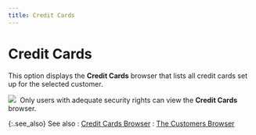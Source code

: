 ```yaml
---
title: Credit Cards
---
```


# Credit Cards


This option displays the **Credit Cards** browser that lists all credit cards set up for the selected customer.


![]({{site.mc_baseurl}}/img/note.gif)  Only  users with adequate security rights can view the **Credit 
 Cards** browser.


{:.see_also}
See also
: [Credit Cards  Browser]({{site.mc_baseurl}}/misc/credit_cards_browser.html)
: [The Customers  Browser]({{site.mc_baseurl}}/customers-browser/the_customer_browser.html)
